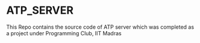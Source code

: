 # ATP_SERVER
This Repo contains the source code of ATP server which was completed as a project under Programming Club, IIT Madras
